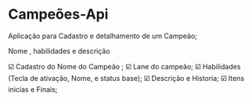 # Campeões-Api
Aplicação para Cadastro e detalhamento de um Campeão;

Nome , habilidades e descrição  

☑️ Cadastro do Nome do Campeão ;
☑️ Lane do campeão;
☑️ Habilidades (Tecla de ativação, Nome, e status base);
☑️ Descrição e Historia; 
☑️ Itens inicias e Finais; 

